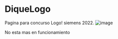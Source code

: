 # DiqueLogo

Pagina para concurso Logo! siemens 2022.
![image](https://user-images.githubusercontent.com/70549780/229632458-f42afc40-8216-4fab-a0ad-e25de0271cc0.png)

No esta mas en funcionamiento
